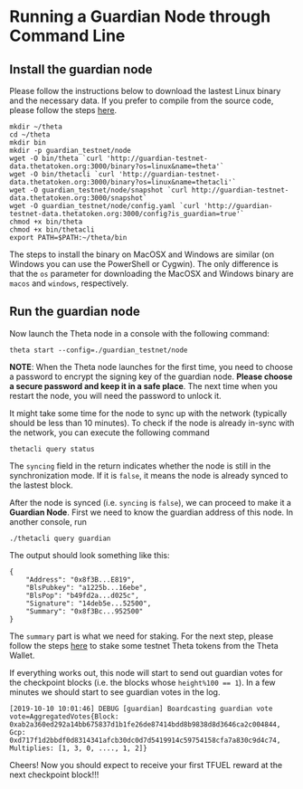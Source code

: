 # Running a Guardian Node through Command Line

## Install the guardian node

Please follow the instructions below to download the lastest Linux binary and the necessary data. If you prefer to compile from the source code, please follow the steps [here]().

```
mkdir ~/theta
cd ~/theta
mkdir bin
mkdir -p guardian_testnet/node
wget -O bin/theta `curl 'http://guardian-testnet-data.thetatoken.org:3000/binary?os=linux&name=theta'`
wget -O bin/thetacli `curl 'http://guardian-testnet-data.thetatoken.org:3000/binary?os=linux&name=thetacli'`
wget -O guardian_testnet/node/snapshot `curl http://guardian-testnet-data.thetatoken.org:3000/snapshot`
wget -O guardian_testnet/node/config.yaml `curl 'http://guardian-testnet-data.thetatoken.org:3000/config?is_guardian=true'`
chmod +x bin/theta
chmod +x bin/thetacli
export PATH=$PATH:~/theta/bin
```

The steps to install the binary on MacOSX and Windows are similar (on Windows you can use the PowerShell or Cygwin). The only difference is that the `os` parameter for downloading the MacOSX and Windows binary are `macos` and `windows`, respectively.

## Run the guardian node

Now launch the Theta node in a console with the following command:

```
theta start --config=./guardian_testnet/node
```

**NOTE**: When the Theta node launches for the first time, you need to choose a password to encrypt the signing key of the guardian node. **Please choose a secure password and keep it in a safe place**. The next time when you restart the node, you will need the password to unlock it.

It might take some time for the node to sync up with the network (typically should be less than 10 minutes). To check if the node is already in-sync with the network, you can execute the following command

```
thetacli query status
```

The `syncing` field in the return indicates whether the node is still in the synchronization mode. If it is `false`, it means the node is already synced to the lastest block.

After the node is synced (i.e. `syncing` is `false`), we can proceed to make it a **Guardian Node**. First we need to know the guardian address of this node. In another console, run 

```
./thetacli query guardian
```

The output should look something like this:

```
{
    "Address": "0x8f3B...E819",
    "BlsPubkey": "a1225b...16ebe",
    "BlsPop": "b49fd2a...d025c",
    "Signature": "14deb5e...52500",
    "Summary": "0x8f3Bc...952500"
}
```

The `summary` part is what we need for staking. For the next step, please follow the steps [here]() to stake some testnet Theta tokens from the Theta Wallet.

If everything works out, this node will start to send out guardian votes for the checkpoint blocks (i.e. the blocks whose `height%100 == 1`). In a few minutes we should start to see guardian votes in the log.

```
[2019-10-10 10:01:46] DEBUG [guardian] Boardcasting guardian vote vote=AggregatedVotes{Block: 0xab2a360ed292a14bb675837d1b1fe26de87414bdd8b9838d8d3646ca2c004844, Gcp: 0xd717f1d2bbdf0d8314341afcb30dc0d7d5419914c59754158cfa7a830c9d4c74,  Multiplies: [1, 3, 0, ...., 1, 2]}
```

Cheers! Now you should expect to receive your first TFUEL reward at the next checkpoint block!!!

